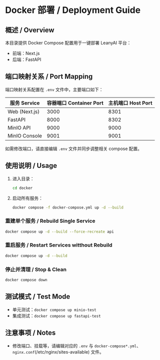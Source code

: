 # Docker 部署 / Deployment Guide

## 概述 / Overview
本目录提供 Docker Compose 配置用于一键部署 LeanyAI 平台：
- 前端：Next.js
- 后端：FastAPI


## 端口映射关系 / Port Mapping
端口映射关系配置在 `.env` 文件中，主要端口如下：

| 服务 Service | 容器端口 Container Port | 主机端口 Host Port|
|--------------|----------------------|-------------------|
| Web (Next.js)| 3000                 | 8301              |
| FastAPI      | 8000                 | 8302              |
| MinIO API    | 9000                 | 9000              |
| MinIO Console| 9001                 | 9001              |

如需修改端口，请直接编辑 `.env` 文件并同步调整相关 compose 配置。

## 使用说明 / Usage
1. 进入目录：
   ```bash
   cd docker
   ```
2. 启动所有服务：
   ```bash
   docker compose -f docker-compose.yml up -d --build
   ```

### 重建单个服务 / Rebuild Single Service
```bash
docker compose up -d --build --force-recreate api
```

### 重启服务 / Restart Services witthout Rebuild
```bash
docker compose up -d --build
```

### 停止并清理 / Stop & Clean
```bash
docker compose down
```

## 测试模式 / Test Mode
- 单元测试：`docker compose up minio-test`
- 集成测试：`docker compose up fastapi-test`

## 注意事项 / Notes
- 修改端口、挂载等，请编辑对应的 `.env` 与 `docker-compose*.yml`、`nginx.conf`(/etc/nginx/sites-available) 文件。
